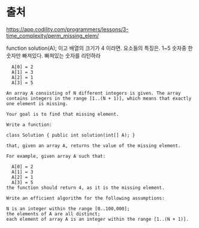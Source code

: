# 출처

https://app.codility.com/programmers/lessons/3-time_complexity/perm_missing_elem/

function solution(A); 이고 배열의 크기가 4 이라면. 요소들의 특징은. 1~5 숫자중 한 숫자만 빠져있다. 빠져있는 숫자를 리턴하라
```
  A[0] = 2
  A[1] = 3
  A[2] = 1
  A[3] = 5
```

```
An array A consisting of N different integers is given. The array contains integers in the range [1..(N + 1)], which means that exactly one element is missing.

Your goal is to find that missing element.

Write a function:

class Solution { public int solution(int[] A); }

that, given an array A, returns the value of the missing element.

For example, given array A such that:

  A[0] = 2
  A[1] = 3
  A[2] = 1
  A[3] = 5
the function should return 4, as it is the missing element.

Write an efficient algorithm for the following assumptions:

N is an integer within the range [0..100,000];
the elements of A are all distinct;
each element of array A is an integer within the range [1..(N + 1)].
```
